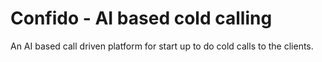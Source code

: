 # Confido - AI based cold calling

An AI based call driven platform for start up to do cold calls to the clients.

